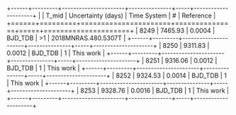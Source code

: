 +------+---------+----------------------+---------------+-----+---------------------+
|      |   T_mid |   Uncertainty (days) | Time System   | #   | Reference           |
+======+=========+======================+===============+=====+=====================+
| 8249 | 7465.93 |               0.0004 | BJD_TDB       | >1  | 2018MNRAS.480.5307T |
+------+---------+----------------------+---------------+-----+---------------------+
| 8250 | 9311.83 |               0.0012 | BJD_TDB       | 1   | This work           |
+------+---------+----------------------+---------------+-----+---------------------+
| 8251 | 9316.06 |               0.0012 | BJD_TDB       | 1   | This work           |
+------+---------+----------------------+---------------+-----+---------------------+
| 8252 | 9324.53 |               0.0014 | BJD_TDB       | 1   | This work           |
+------+---------+----------------------+---------------+-----+---------------------+
| 8253 | 9328.76 |               0.0016 | BJD_TDB       | 1   | This work           |
+------+---------+----------------------+---------------+-----+---------------------+